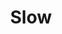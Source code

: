 ---
title: "Slow"
index:
  - slow
permalink: /spells/slow/
tags:
  - Spell
  - 3rd Level
  - Transmutation
available_for:
  - Sorcerer
  - Wizard
level: "3rd Level"
school: "Transmutation"
range: "120 ft"
area: "40 ft"
shape: "Cube"
comp:
  - V
  - S
  - M
material: "a drop of molasses."
duration: "1 Minute"
concentration: true
attack: "WIS Save"
description: |
  You alter time around up to six creatures of your choice in a 40-foot cube within range. Each target must succeed on a wisdom saving throw or be affected by this spell for the duration.

  An affected target's speed is halved, it takes a -2 penalty to AC and dexterity saving throws, and it can't use reactions. On its turn, it can use either an action or a bonus action, not both. Regardless of the creature's abilities or magic items, it can't make more than one melee or ranged attack during its turn.

  If the creature attempts to cast a spell with a casting time of 1 action, roll a d20. On an 11 or higher, the spell doesn't take effect until the creature's next turn, and the creature must use its action on that turn to complete the spell. If it can't, the spell is wasted.

  A creature affected by this spell makes another wisdom saving throw at the end of its turn. On a successful save, the effect ends for it.
excerpt: "You alter time around up to six creatures of your choice in a 40-foot cube within range."
source: "Basic Rules"
---
